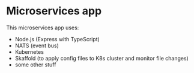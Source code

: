 # Microservices app

This microservices app uses:
- Node.js (Express with TypeScript)
- NATS (event bus)
- Kubernetes
- Skaffold (to apply config files to K8s cluster and monitor file changes)
- some other stuff